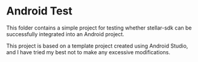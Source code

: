 # Android Test
This folder contains a simple project for testing whether stellar-sdk can be successfully integrated into an Android project.

This project is based on a template project created using Android Studio, and I have tried my best not to make any excessive modifications.
